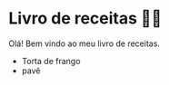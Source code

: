 # Livro de receitas :woman_cook:

Olá! Bem vindo ao meu livro de receitas. 

- Torta de frango
- pavê

